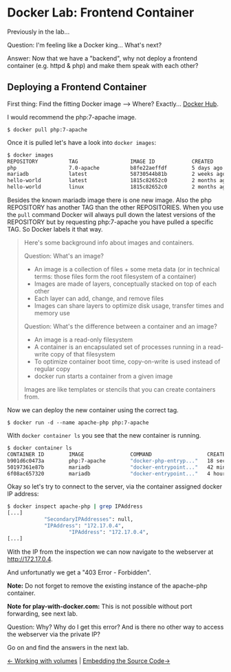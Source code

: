 # Docker Lab: Frontend Container

Previously in the lab...

Question: I'm feeling like a Docker king... What's next?

Answer: Now that we have a "backend", why not deploy a frontend container (e.g. httpd & php) and make them speak with each other?

## Deploying a Frontend Container

First thing: Find the fitting Docker image --> Where? Exactly... [Docker Hub](https://hub.docker.com).

I would recommend the php:7-apache image.

`$ docker pull php:7-apache`

Once it is pulled let's have a look into `docker images`:

```bash
$ docker images
REPOSITORY          TAG                 IMAGE ID            CREATED             SIZE
php                 7.0-apache          b8fe22aeffdf        5 days ago          390MB
mariadb             latest              58730544b81b        2 weeks ago         397MB
hello-world         latest              1815c82652c0        2 months ago        1.84kB
hello-world         linux               1815c82652c0        2 months ago        1.84kB

```

Besides the known mariadb image there is one new image. Also the php REPOSITORY has another TAG than the other REPOSITORIES.
When you use the `pull` command Docker will always pull down the latest versions of the REPOSITORY but by requesting php:7-apache you have pulled a specific TAG.
So Docker labels it that way.

>
> Here's some background info about images and containers.
>
> Question: What's an image?
>
> * An image is a collection of files + some meta data (or in technical terms: those files form the root filesystem of a container)
> * Images are made of layers, conceptually stacked on top of each other
> * Each layer can add, change, and remove files
> * Images can share layers to optimize disk usage, transfer times and memory use
>
> Question: What's the difference between a container and an image?
>
> * An image is a read-only filesystem
> * A container is an encapsulated set of processes running in a read-write copy of that filesystem
> * To optimize container boot time, copy-on-write is used instead of regular copy
> * docker run starts a container from a given image
>
> Images are like templates or stencils that you can create containers from.

Now we can deploy the new container using the correct tag.

`$ docker run -d --name apache-php php:7-apache`

With `docker container ls` you see that the new container is running.

```bash
$ docker container ls
CONTAINER ID        IMAGE               COMMAND                  CREATED             STATUS              PORTS               NAMES
b901d6c0473a        php:7-apache        "docker-php-entryp..."   18 seconds ago      Up 17 seconds       80/tcp              apache-php
50197361e87b        mariadb             "docker-entrypoint..."   42 minutes ago      Up 42 minutes       3306/tcp            mariadb-container-with-existing-external-volume
6f08ac657320        mariadb             "docker-entrypoint..."   4 hours ago         Up 2 hours          3306/tcp            mariadb-container

```

Okay so let's try to connect to the server, via the container assigned docker IP address:

```bash
$ docker inspect apache-php | grep IPAddress
[...]
            "SecondaryIPAddresses": null,
            "IPAddress": "172.17.0.4",
                    "IPAddress": "172.17.0.4",
[...]
```

With the IP from the inspection we can now navigate to the webserver at <http://172.17.0.4>.

And unfortunatly we get a "403 Error - Forbidden".

**Note:** Do not forget to remove the existing instance of the apache-php container.

**Note for play-with-docker.com:** This is not possible without port forwarding, see next lab.

Question: Why? Why do I get this error? And is there no other way to access the webserver via the private IP?

Go on and find the answers in the next lab.

[← Working with volumes](07_volumes.md) |
[Embedding the Source Code→](09_dev_port.md)
